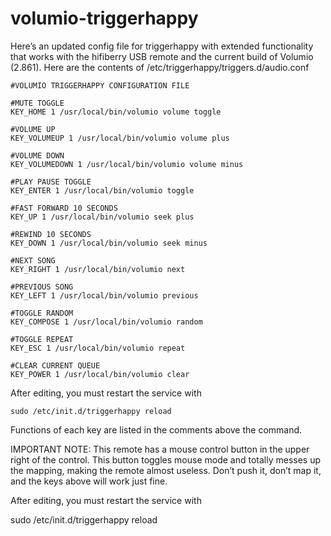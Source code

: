 # volumio-triggerhappy
Here’s an updated config file for triggerhappy with extended functionality that works with the hifiberry USB remote and the current build of Volumio (2.861). Here are the contents of /etc/triggerhappy/triggers.d/audio.conf

```
#VOLUMIO TRIGGERHAPPY CONFIGURATION FILE

#MUTE TOGGLE
KEY_HOME 1 /usr/local/bin/volumio volume toggle

#VOLUME UP
KEY_VOLUMEUP 1 /usr/local/bin/volumio volume plus

#VOLUME DOWN
KEY_VOLUMEDOWN 1 /usr/local/bin/volumio volume minus

#PLAY PAUSE TOGGLE
KEY_ENTER 1 /usr/local/bin/volumio toggle

#FAST FORWARD 10 SECONDS
KEY_UP 1 /usr/local/bin/volumio seek plus

#REWIND 10 SECONDS
KEY_DOWN 1 /usr/local/bin/volumio seek minus

#NEXT SONG
KEY_RIGHT 1 /usr/local/bin/volumio next

#PREVIOUS SONG
KEY_LEFT 1 /usr/local/bin/volumio previous

#TOGGLE RANDOM
KEY_COMPOSE 1 /usr/local/bin/volumio random

#TOGGLE REPEAT
KEY_ESC 1 /usr/local/bin/volumio repeat

#CLEAR CURRENT QUEUE
KEY_POWER 1 /usr/local/bin/volumio clear
```
After editing, you must restart the service with

```
sudo /etc/init.d/triggerhappy reload
```
Functions of each key are listed in the comments above the command.

IMPORTANT NOTE: This remote has a mouse control button in the upper right of the control. This button toggles mouse mode and totally messes up the mapping, making the remote almost useless. Don’t push it, don’t map it, and the keys above will work just fine.

After editing, you must restart the service with

sudo /etc/init.d/triggerhappy reload
